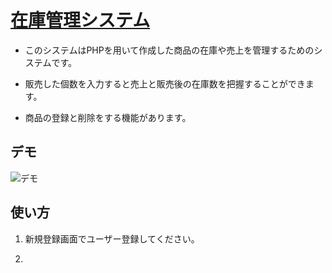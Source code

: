 # [在庫管理システム](https://pure-ravine-83946.herokuapp.com/signup_form.php)

* このシステムはPHPを用いて作成した商品の在庫や売上を管理するためのシステムです。

* 販売した個数を入力すると売上と販売後の在庫数を把握することができます。

* 商品の登録と削除をする機能があります。

## デモ

![デモ](https://user-images.githubusercontent.com/79891554/116988633-9ae6e200-ad0b-11eb-821a-22c1034981b9.png)

## 使い方

1. 新規登録画面でユーザー登録してください。

2.
